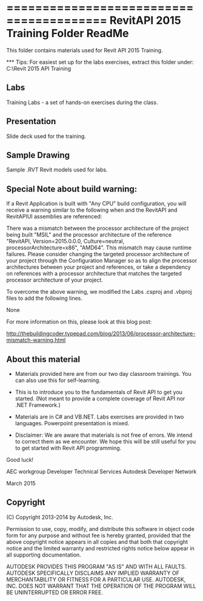========================================
  RevitAPI 2015 Training Folder ReadMe 
========================================

This folder contains materials used for Revit API 2015 Training. 

*** Tips: For easiest set up for the labs exercises, extract this 
folder under:
    C:\Revit 2015 API Training


Labs
----
Training Labs - a set of hands-on exercises during the class.

Presentation 
------------
Slide deck used for the training.

Sample Drawing
--------------
Sample .RVT Revit models used for labs. 

Special Note about build warning:
---------------------------------
If a Revit Application is built with "Any CPU" build configuration, 
you will receive a warning similar to the following when and the 
RevitAPI and RevitAPIUI assemblies are referenced:

There was a mismatch between the processor architecture of the project 
being built "MSIL" and the processor architecture of the reference 
"RevitAPI, Version=2015.0.0.0, Culture=neutral, processorArchitecture=x86", 
"AMD64". This mismatch may cause runtime failures. Please consider changing 
the targeted processor architecture of your project through the 
Configuration Manager so as to align the processor architectures between 
your project and references, or take a dependency on references with a 
processor architecture that matches the targeted processor architecture 
of your project.

To overcome the above warning, we modified the Labs .csproj and .vbproj
files to add the following lines.

<PropertyGroup>
  <ResolveAssemblyWarnOrErrorOnTargetArchitectureMismatch>
    None
  </ResolveAssemblyWarnOrErrorOnTargetArchitectureMismatch>
</PropertyGroup>

For more information on this, please look at this blog post:

http://thebuildingcoder.typepad.com/blog/2013/06/processor-architecture-mismatch-warning.html


About this material
-------------------

* Materials provided here are from our two day classroom trainings. 
  You can also use this for self-learning. 

* This is to introduce you to the fundamentals of Revit API to get 
  you started. (Not meant to provide a complete coverage of 
  Revit API nor .NET Framework.) 

* Materials are in C# and VB.NET. Labs exercises are provided 
  in two languages. Powerpoint presentation is mixed. 

* Disclaimer: We are aware that materials is not free of errors. 
  We intend to correct them as we encounter. We hope this will 
  be still useful for you to get started with Revit API programming. 

Good luck!  


AEC workgroup 
Developer Technical Services
Autodesk Developer Network 

March 2015 


Copyright
---------

(C) Copyright 2013-2014 by Autodesk, Inc. 

Permission to use, copy, modify, and distribute this software in
object code form for any purpose and without fee is hereby granted, 
provided that the above copyright notice appears in all copies and 
that both that copyright notice and the limited warranty and
restricted rights notice below appear in all supporting 
documentation.

AUTODESK PROVIDES THIS PROGRAM "AS IS" AND WITH ALL FAULTS. 
AUTODESK SPECIFICALLY DISCLAIMS ANY IMPLIED WARRANTY OF
MERCHANTABILITY OR FITNESS FOR A PARTICULAR USE.  AUTODESK, INC. 
DOES NOT WARRANT THAT THE OPERATION OF THE PROGRAM WILL BE
UNINTERRUPTED OR ERROR FREE.
